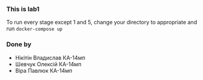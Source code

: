 ### This is lab1
To run every stage except 1 and 5, change your directory to appropriate and run `docker-compose up`

### Done by
- Нікітін Владислав КА-14мп
- Шевчук Олексій КА-14мп
- Віра Павлюк КА-14мп
